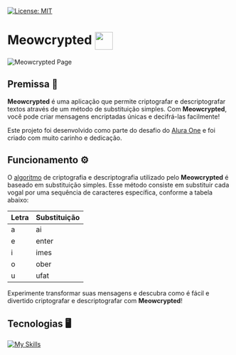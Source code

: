 [![License: MIT](https://img.shields.io/badge/License-MIT-yellow.svg)](https://opensource.org/licenses/MIT)

# Meowcrypted <img height="40" align="center" src="https://cdn.discordapp.com/attachments/896445365031698492/1257466396603060314/logo.png?ex=66848257&is=668330d7&hm=6b785d456691dc3517ba5664ec5b64b4d03766c3e75ae4d7f0f65840dcd39cc3&">

![Meowcrypted Page](https://cdn.discordapp.com/attachments/896445365031698492/1257463166334537749/image.png?ex=66847f55&is=66832dd5&hm=58bfe3c2e7593b29827293ba97b74a128c78dfa2f6e5049b077bebd11742c5ef&)

## Premissa 🤔

**Meowcrypted** é uma aplicação que permite criptografar e descriptografar textos através de um método de substituição simples. Com **Meowcrypted**, você pode criar mensagens encriptadas únicas e decifrá-las facilmente!

Este projeto foi desenvolvido como parte do desafio do 
[Alura One](https://www.oracle.com/br/education/oracle-next-education/) e foi criado com muito carinho e dedicação.

## Funcionamento ⚙️

O [algoritmo](https://github.com/thnbi/Meowcrypted/blob/f45329a1fde0f5c08caff3442dd484e2cc866da7/js/cipher.js) de criptografia e descriptografia utilizado pelo **Meowcrypted** é baseado em substituição simples. Esse método consiste em substituir cada vogal por uma sequência de caracteres específica, conforme a tabela abaixo:

| Letra | Substituição |
| ----- | ------------ |
| a     | ai           |
| e     | enter        |
| i     | imes         |
| o     | ober         |
| u     | ufat         |

Experimente transformar suas mensagens e descubra como é fácil e divertido criptografar e descriptografar com **Meowcrypted**!

## Tecnologias 🖥️
[![My Skills](https://skillicons.dev/icons?i=html,css,js,git,github)](https://skillicons.dev)
